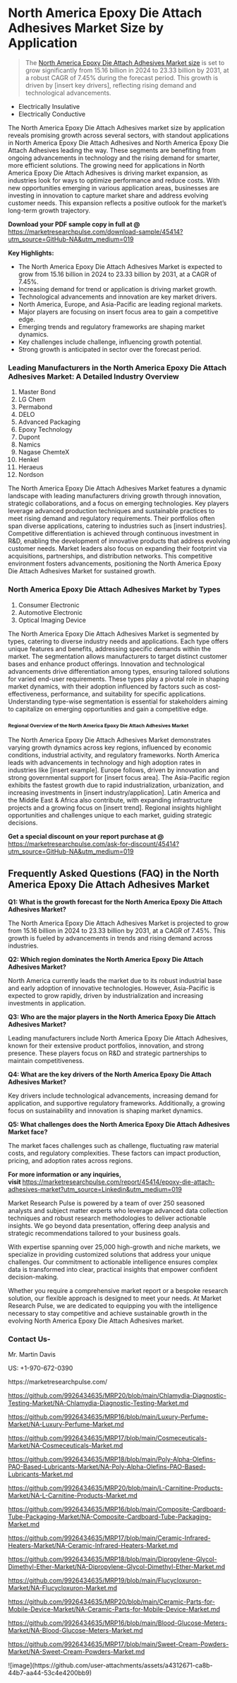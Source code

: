 <h1>North America Epoxy Die Attach Adhesives Market&nbsp;Size by Application</h1><blockquote><p>The <a href="https://marketresearchpulse.com/download-sample/45414?utm_source=GitHub-NA&amp;utm_medium=019">North America Epoxy Die Attach Adhesives Market size</a> is set to grow significantly from 15.16 billion in 2024 to 23.33 billion by 2031, at a robust CAGR of 7.45% during the forecast period. This growth is driven by [insert key drivers], reflecting rising demand and technological advancements.</p></blockquote><ul><li>Electrically Insulative<li> Electrically Conductive</li></ul><p>The North America Epoxy Die Attach Adhesives market size by application reveals promising growth across several sectors, with standout applications in North America Epoxy Die Attach Adhesives and North America Epoxy Die Attach Adhesives leading the way. These segments are benefiting from ongoing advancements in technology and the rising demand for smarter, more efficient solutions. The growing need for applications in North America Epoxy Die Attach Adhesives is driving market expansion, as industries look for ways to optimize performance and reduce costs. With new opportunities emerging in various application areas, businesses are investing in innovation to capture market share and address evolving customer needs. This expansion reflects a positive outlook for the market’s long-term growth trajectory.</p><p><strong>Download your PDF sample copy in full at @ </strong><a href="https://marketresearchpulse.com/download-sample/45414?utm_source=GitHub-NA&amp;utm_medium=019">https://marketresearchpulse.com/download-sample/45414?utm_source=GitHub-NA&amp;utm_medium=019</a></p><p><strong>Key Highlights: </strong></p><ul><li>The North America Epoxy Die Attach Adhesives Market is expected to grow from 15.16 billion in 2024 to 23.33 billion by 2031, at a CAGR of 7.45%.</li><li>Increasing demand for trend or application is driving market growth.</li><li>Technological advancements and innovation are key market drivers.</li><li>North America, Europe, and Asia-Pacific are leading regional markets.</li><li>Major players are focusing on insert focus area to gain a competitive edge.</li><li>Emerging trends and regulatory frameworks are shaping market dynamics.</li><li>Key challenges include challenge, influencing growth potential.</li><li>Strong growth is anticipated in sector over the forecast period.</li></ul><h3>Leading Manufacturers in the North America Epoxy Die Attach Adhesives Market: A Detailed Industry Overview</h3><ol><li>Master Bond</li><li>LG Chem</li><li>Permabond</li><li>DELO</li><li>Advanced Packaging</li><li>Epoxy Technology</li><li>Dupont</li><li>Namics</li><li>Nagase ChemteX</li><li>Henkel</li><li>Heraeus</li><li>Nordson</li></ol><div class="flex max-w-full flex-col flex-grow"><div class="min-h-8 text-message flex w-full flex-col items-end gap-2 whitespace-normal break-words [.text-message+&amp;]:mt-5" dir="auto" data-message-author-role="assistant" data-message-id="fd8432e4-4910-450d-b182-61b7bfb0a01f" data-message-model-slug="gpt-4o"><div class="flex w-full flex-col gap-1 empty:hidden first:pt-[3px]"><div class="markdown prose w-full break-words dark:prose-invert light"><p>The North America Epoxy Die Attach Adhesives Market features a dynamic landscape with leading manufacturers driving growth through innovation, strategic collaborations, and a focus on emerging technologies. Key players leverage advanced production techniques and sustainable practices to meet rising demand and regulatory requirements. Their portfolios often span diverse applications, catering to industries such as [insert industries]. Competitive differentiation is achieved through continuous investment in R&amp;D, enabling the development of innovative products that address evolving customer needs. Market leaders also focus on expanding their footprint via acquisitions, partnerships, and distribution networks. This competitive environment fosters advancements, positioning the North America Epoxy Die Attach Adhesives Market for sustained growth.</p></div></div></div></div><h3>North America Epoxy Die Attach Adhesives Market by Types</h3><ol><li>Consumer Electronic<li> Automotive Electronic<li> Optical Imaging Device</li></ol><div class="flex max-w-full flex-col flex-grow"><div class="min-h-8 text-message flex w-full flex-col items-end gap-2 whitespace-normal break-words [.text-message+&amp;]:mt-5" dir="auto" data-message-author-role="assistant" data-message-id="084470be-0bb7-4664-bddf-5156b4f41249" data-message-model-slug="gpt-4o-mini"><div class="flex w-full flex-col gap-1 empty:hidden first:pt-[3px]"><div class="markdown prose w-full break-words dark:prose-invert light"><p>The North America Epoxy Die Attach Adhesives Market is segmented by types, catering to diverse industry needs and applications. Each type offers unique features and benefits, addressing specific demands within the market. The segmentation allows manufacturers to target distinct customer bases and enhance product offerings. Innovation and technological advancements drive differentiation among types, ensuring tailored solutions for varied end-user requirements. These types play a pivotal role in shaping market dynamics, with their adoption influenced by factors such as cost-effectiveness, performance, and suitability for specific applications. Understanding type-wise segmentation is essential for stakeholders aiming to capitalize on emerging opportunities and gain a competitive edge.</p></div></div></div></div><h3><span style="font-size: 11px;">Regional Overview of the North America Epoxy Die Attach Adhesives Market</span></h3><div class="flex max-w-full flex-col flex-grow"><div class="min-h-8 text-message flex w-full flex-col items-end gap-2 whitespace-normal break-words [.text-message+&amp;]:mt-5" dir="auto" data-message-author-role="assistant" data-message-id="e9038762-ce64-4e30-91c9-9bd413514231" data-message-model-slug="gpt-4o-mini"><div class="flex w-full flex-col gap-1 empty:hidden first:pt-[3px]"><div class="markdown prose w-full break-words dark:prose-invert light"><p>The North America Epoxy Die Attach Adhesives Market demonstrates varying growth dynamics across key regions, influenced by economic conditions, industrial activity, and regulatory frameworks. North America leads with advancements in technology and high adoption rates in industries like [insert example]. Europe follows, driven by innovation and strong governmental support for [insert focus area]. The Asia-Pacific region exhibits the fastest growth due to rapid industrialization, urbanization, and increasing investments in [insert industry/application]. Latin America and the Middle East &amp; Africa also contribute, with expanding infrastructure projects and a growing focus on [insert trend]. Regional insights highlight opportunities and challenges unique to each market, guiding strategic decisions.</p></div></div></div></div><p><strong>Get a special discount on your report purchase at @ </strong><a href="https://marketresearchpulse.com/ask-for-discount/45414?utm_source=GitHub-NA&amp;utm_medium=019">https://marketresearchpulse.com/ask-for-discount/45414?utm_source=GitHub-NA&amp;utm_medium=019</a></p><h2>Frequently Asked Questions (FAQ) in the North America Epoxy Die Attach Adhesives Market</h2><p><strong>Q1: What is the growth forecast for the North America Epoxy Die Attach Adhesives Market?</strong></p><p>The North America Epoxy Die Attach Adhesives Market is projected to grow from 15.16 billion in 2024 to 23.33 billion by 2031, at a CAGR of 7.45%. This growth is fueled by advancements in trends and rising demand across industries.</p><p><strong>Q2: Which region dominates the North America Epoxy Die Attach Adhesives Market?</strong></p><p>North America currently leads the market due to its robust industrial base and early adoption of innovative technologies. However, Asia-Pacific is expected to grow rapidly, driven by industrialization and increasing investments in application.</p><p><strong>Q3: Who are the major players in the North America Epoxy Die Attach Adhesives Market?</strong></p><p>Leading manufacturers include North America Epoxy Die Attach Adhesives, known for their extensive product portfolios, innovation, and strong presence. These players focus on R&amp;D and strategic partnerships to maintain competitiveness.</p><p><strong>Q4: What are the key drivers of the North America Epoxy Die Attach Adhesives Market?</strong></p><p>Key drivers include technological advancements, increasing demand for application, and supportive regulatory frameworks. Additionally, a growing focus on sustainability and innovation is shaping market dynamics.</p><p><strong>Q5: What challenges does the North America Epoxy Die Attach Adhesives Market face?</strong></p><p>The market faces challenges such as challenge, fluctuating raw material costs, and regulatory complexities. These factors can impact production, pricing, and adoption rates across regions.</p><p><strong>For more information or any inquiries, visit&nbsp;</strong><a href="https://marketresearchpulse.com/report/45414/epoxy-die-attach-adhesives-market?utm_source=Linkedin&utm_medium=019">https://marketresearchpulse.com/report/45414/epoxy-die-attach-adhesives-market?utm_source=Linkedin&utm_medium=019</a></p><p>Market Research Pulse is powered by a team of over 250 seasoned analysts and subject matter experts who leverage advanced data collection techniques and robust research methodologies to deliver actionable insights. We go beyond data presentation, offering deep analysis and strategic recommendations tailored to your business goals.</p><p>With expertise spanning over 25,000 high-growth and niche markets, we specialize in providing customized solutions that address your unique challenges. Our commitment to actionable intelligence ensures complex data is transformed into clear, practical insights that empower confident decision-making.</p><p>Whether you require a comprehensive market report or a bespoke research solution, our flexible approach is designed to meet your needs. At Market Research Pulse, we are dedicated to equipping you with the intelligence necessary to stay competitive and achieve sustainable growth in the evolving North America Epoxy Die Attach Adhesives market.</p><h3><strong>Contact Us-</strong></h3><p>Mr. Martin Davis</p><p>US: +1-970-672-0390</p><p>https://marketresearchpulse.com/</p><p><a href="https://github.com/9926434635/MRP20/blob/main/Chlamydia-Diagnostic-Testing-Market/NA-Chlamydia-Diagnostic-Testing-Market.md">https://github.com/9926434635/MRP20/blob/main/Chlamydia-Diagnostic-Testing-Market/NA-Chlamydia-Diagnostic-Testing-Market.md</a></p><p><a href="https://github.com/9926434635/MRP16/blob/main/Luxury-Perfume-Market/NA-Luxury-Perfume-Market.md">https://github.com/9926434635/MRP16/blob/main/Luxury-Perfume-Market/NA-Luxury-Perfume-Market.md</a></p><p><a href="https://github.com/9926434635/MRP17/blob/main/Cosmeceuticals-Market/NA-Cosmeceuticals-Market.md">https://github.com/9926434635/MRP17/blob/main/Cosmeceuticals-Market/NA-Cosmeceuticals-Market.md</a></p><p><a href="https://github.com/9926434635/MRP18/blob/main/Poly-Alpha-Olefins-PAO-Based-Lubricants-Market/NA-Poly-Alpha-Olefins-PAO-Based-Lubricants-Market.md">https://github.com/9926434635/MRP18/blob/main/Poly-Alpha-Olefins-PAO-Based-Lubricants-Market/NA-Poly-Alpha-Olefins-PAO-Based-Lubricants-Market.md</a></p><p><a href="https://github.com/9926434635/MRP20/blob/main/L-Carnitine-Products-Market/NA-L-Carnitine-Products-Market.md">https://github.com/9926434635/MRP20/blob/main/L-Carnitine-Products-Market/NA-L-Carnitine-Products-Market.md</a></p><p><a href="https://github.com/9926434635/MRP16/blob/main/Composite-Cardboard-Tube-Packaging-Market/NA-Composite-Cardboard-Tube-Packaging-Market.md">https://github.com/9926434635/MRP16/blob/main/Composite-Cardboard-Tube-Packaging-Market/NA-Composite-Cardboard-Tube-Packaging-Market.md</a></p><p><a href="https://github.com/9926434635/MRP17/blob/main/Ceramic-Infrared-Heaters-Market/NA-Ceramic-Infrared-Heaters-Market.md">https://github.com/9926434635/MRP17/blob/main/Ceramic-Infrared-Heaters-Market/NA-Ceramic-Infrared-Heaters-Market.md</a></p><p><a href="https://github.com/9926434635/MRP18/blob/main/Dipropylene-Glycol-Dimethyl-Ether-Market/NA-Dipropylene-Glycol-Dimethyl-Ether-Market.md">https://github.com/9926434635/MRP18/blob/main/Dipropylene-Glycol-Dimethyl-Ether-Market/NA-Dipropylene-Glycol-Dimethyl-Ether-Market.md</a></p><p><a href="https://github.com/9926434635/MRP19/blob/main/Flucycloxuron-Market/NA-Flucycloxuron-Market.md">https://github.com/9926434635/MRP19/blob/main/Flucycloxuron-Market/NA-Flucycloxuron-Market.md</a></p><p><a href="https://github.com/9926434635/MRP20/blob/main/Ceramic-Parts-for-Mobile-Device-Market/NA-Ceramic-Parts-for-Mobile-Device-Market.md">https://github.com/9926434635/MRP20/blob/main/Ceramic-Parts-for-Mobile-Device-Market/NA-Ceramic-Parts-for-Mobile-Device-Market.md</a></p><p><a href="https://github.com/9926434635/MRP16/blob/main/Blood-Glucose-Meters-Market/NA-Blood-Glucose-Meters-Market.md">https://github.com/9926434635/MRP16/blob/main/Blood-Glucose-Meters-Market/NA-Blood-Glucose-Meters-Market.md</a></p><p><a href="https://github.com/9926434635/MRP17/blob/main/Sweet-Cream-Powders-Market/NA-Sweet-Cream-Powders-Market.md">https://github.com/9926434635/MRP17/blob/main/Sweet-Cream-Powders-Market/NA-Sweet-Cream-Powders-Market.md</a></p>
![image](https://github.com/user-attachments/assets/a4312671-ca8b-44b7-aa44-53c4e4200bb9)
